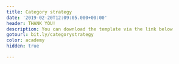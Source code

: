 ```yaml
---
title: Category strategy
date: '2019-02-20T12:09:05.000+00:00'
header: THANK YOU!
description: You can download the template via the link below
gotourl: bit.ly/categorystrategy
color: academy
hidden: true

---
```

